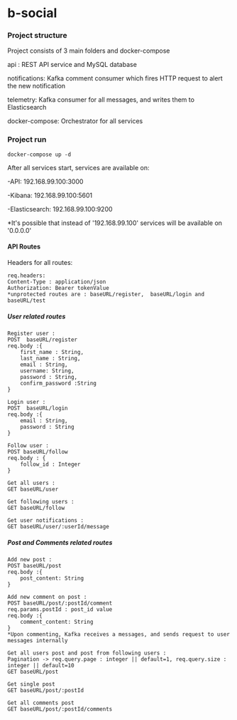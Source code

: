 # b-social

### Project structure
Project consists of 3 main folders and docker-compose

api : REST API service and MySQL database

notifications: Kafka comment consumer which fires HTTP request to alert the new notification

telemetry: Kafka consumer for all messages, and writes them to Elasticsearch

docker-compose: Orchestrator for all services

### Project run
```
docker-compose up -d
```
After all services start, services are available on:

-API: 192.168.99.100:3000

-Kibana: 192.168.99.100:5601

-Elasticsearch: 192.168.99.100:9200

*It's possible that instead of '192.168.99.100' services will be available on '0.0.0.0'


#### API Routes
Headers for all routes: 
```
req.headers: 
Content-Type : application/json
Authorization: Bearer tokenValue
*unprotected routes are : baseURL/register,  baseURL/login and baseURL/test
```

##### User related routes

```
Register user :
POST  baseURL/register 
req.body :{
    first_name : String,
    last_name : String,
    email : String,
    username: String,
    password : String,
    confirm_password :String
} 
```

```
Login user :
POST  baseURL/login 
req.body :{
    email : String,
    password : String
} 
```
```
Follow user :
POST baseURL/follow
req.body : {
    follow_id : Integer
}
```
```
Get all users :
GET baseURL/user
```
```
Get following users :
GET baseURL/follow
```

```
Get user notifications :
GET baseURL/user/:userId/message
```



##### Post and Comments related routes

```
Add new post :
POST baseURL/post
req.body :{
    post_content: String
}  
```

```
Add new comment on post :
POST baseURL/post/:postId/comment
req.params.postId : post_id value
req.body :{
    comment_content: String
}  
*Upon commenting, Kafka receives a messages, and sends request to user messages internally
```

```
Get all users post and post from following users :
Pagination -> req.query.page : integer || default=1, req.query.size : integer || default=10
GET baseURL/post
```
```
Get single post
GET baseURL/post/:postId
```
```
Get all comments post 
GET baseURL/post/:postId/comments
```
